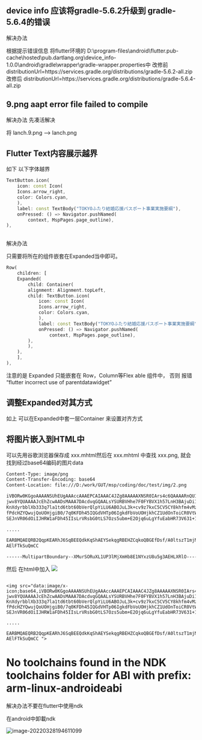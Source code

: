 ## device info 应该将gradle-5.6.2升级到 gradle-5.6.4的错误

解决办法 

根据提示错误信息
将flutter环境的
D:\program-files\android\flutter\.pub-cache\hosted\pub.dartlang.org\device_info-1.0.0\android\gradle\wrapper\gradle-wrapper.properties中
改修前
distributionUrl=https\://services.gradle.org/distributions/gradle-5.6.2-all.zip
改修后
distributionUrl=https\://services.gradle.org/distributions/gradle-5.6.4-all.zip

## 9.png aapt error file failed to compile

解决办法 先凑活解决

将 lanch.9.png --> lanch.png


## Flutter Text内容展示越界

如下 以下字体越界

```dart
TextButton.icon(
    icon: const Icon(
    Icons.arrow_right,
    color: Colors.cyan,
    ),
    label: const TextBody("TOKYOふたり結婚応援パスポート事業実施要綱"),
    onPressed: () => Navigator.pushNamed(
        context, MspPages.page_outline),
),
                     
```

解决办法

只需要将所在的组件嵌套在Expanded当中即可。

```dart
Row(
    children: [
    Expanded(
        child: Container(
        alignment: Alignment.topLeft,
        child: TextButton.icon(
            icon: const Icon(
            Icons.arrow_right,
            color: Colors.cyan,
            ),
            label: const TextBody("TOKYOふたり結婚応援パスポート事業実施要綱"),
            onPressed: () => Navigator.pushNamed(
                context, MspPages.page_outline),
        ),
        ),
    ),
    ],
),

```

注意的是 Expanded 只能嵌套在 Row，Column等Flex able 组件中， 否则 报错 “flutter incorrect use of parentdatawidget”



## 调整Expanded对其方式

如上 可以在Expanded中套一层Container 来设置对齐方式


## 将图片嵌入到HTML中
可以先用谷歌浏览器保存成 xxx.mhtml然后在 xxx.mhtml 中查找 xxx.png,
就会找到经过base64编码的图片data

```html
Content-Type: image/png
Content-Transfer-Encoding: base64
Content-Location: file:///D:/work/GUT/msp/coding/doc/test/img/2.png

iVBORw0KGgoAAAANSUhEUgAAAccAAAEPCAIAAAC4JZg8AAAAAXNSR0IArs4c6QAAAARnQU1BAACx
jwv8YQUAAAAJcEhZcwAADsMAAA7DAcdvqGQAALsYSURBVHhe7F0FYBVX1h57LnH3BAjuDi1QoUaV
KnXdyrbblXb333q7la1td6tbt60bVerQlpYiLU6ABOJuL3k+cv9z7kxC5CV5CY8khfm4vMzcuXP9
fPdcHZYQwujQoUOHjgiB0/7q0KFDh45IQGdVHTp06IgkdFbVoUOHjkhCZ1UdOnToiCR0VtWhQ4eO
SEJnVR06dOiIJHRW1aFDh45IIsLrVRsbG0tLS7Ozs5ubm+E2Ojq6uLgYfuEabHR73V631+1/0/ZJ

.....

EARBMQAEQRB2QqpKEARhJ6SqBEEQdkKqShAEYSekqgRBEHZCqkoQBGEfDsf/A0ltszT1mjNUAAAA
AElFTkSuQmCC

------MultipartBoundary--XMurSORuXL1UP3lMjXmHb8E1NYxzU8u5g3AEHLXRlO----
```

然后 在html中加入 <img src="data:image/x-icon;base64,图片经过base64编码的的data">

```

<img src="data:image/x-icon;base64,iVBORw0KGgoAAAANSUhEUgAAAccAAAEPCAIAAAC4JZg8AAAAAXNSR0IArs4c6QAAAARnQU1BAACx
jwv8YQUAAAAJcEhZcwAADsMAAA7DAcdvqGQAALsYSURBVHhe7F0FYBVX1h57LnH3BAjuDi1QoUaV
KnXdyrbblXb333q7la1td6tbt60bVerQlpYiLU6ABOJuL3k+cv9z7kxC5CV5CY8khfm4vMzcuXP9
fPdcHZYQwujQoUOHjgiB0/7q0KFDh45IQGdVHTp06IgkdFbVoUOHjkhCZ1UdOnToiCR0VtWhQ4eO
SEJnVR06dOiIJHRW1aFDh45IIsLrVRsbG0tLS7Ozs5ubm+E2Ojq6uLgYfuEabHR73V631+1/0/ZJ

.....

EARBMQAEQRB2QqpKEARhJ6SqBEEQdkKqShAEYSekqgRBEHZCqkoQBGEfDsf/A0ltszT1mjNUAAAA
AElFTkSuQmCC "> 

```

# No toolchains found in the NDK toolchains folder for ABI with prefix: arm-linux-androideabi

解决办法不要在flutter中使用ndk

在android中卸載ndk

![image-20220328194611099](D:\github\knowhow\flutter\base\错误解决.assets\image-20220328194611099.png)

